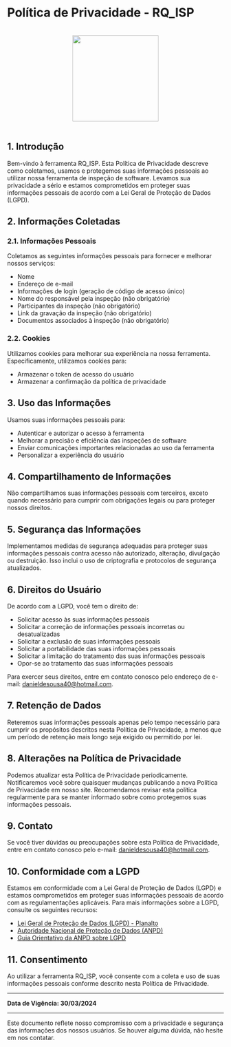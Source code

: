 
# Política de Privacidade - RQ_ISP

<br/>

<div style="display: flex; flex-direction: column; justify-content: center; align-items:center;">
    <img src="https://dansousamelo.github.io/RQ_ISP/assets/backlog/BACKLOG-ICON.png" width="200" height="200" />
</div>

<br/>

## 1. Introdução

Bem-vindo à ferramenta RQ_ISP. Esta Política de Privacidade descreve como coletamos, usamos e protegemos suas informações pessoais ao utilizar nossa ferramenta de inspeção de software. Levamos sua privacidade a sério e estamos comprometidos em proteger suas informações pessoais de acordo com a Lei Geral de Proteção de Dados (LGPD).

## 2. Informações Coletadas

### 2.1. Informações Pessoais
Coletamos as seguintes informações pessoais para fornecer e melhorar nossos serviços:
- Nome
- Endereço de e-mail
- Informações de login (geração de código de acesso único)
- Nome do responsável pela inspeção (não obrigatório)
- Participantes da inspeção (não obrigatório)
- Link da gravação da inspeção (não obrigatório)
- Documentos associados à inspeção (não obrigatório)

### 2.2. Cookies
Utilizamos cookies para melhorar sua experiência na nossa ferramenta. Especificamente, utilizamos cookies para:
- Armazenar o token de acesso do usuário
- Armazenar a confirmação da política de privacidade

## 3. Uso das Informações

Usamos suas informações pessoais para:
- Autenticar e autorizar o acesso à ferramenta
- Melhorar a precisão e eficiência das inspeções de software
- Enviar comunicações importantes relacionadas ao uso da ferramenta
- Personalizar a experiência do usuário

## 4. Compartilhamento de Informações

Não compartilhamos suas informações pessoais com terceiros, exceto quando necessário para cumprir com obrigações legais ou para proteger nossos direitos.

## 5. Segurança das Informações

Implementamos medidas de segurança adequadas para proteger suas informações pessoais contra acesso não autorizado, alteração, divulgação ou destruição. Isso inclui o uso de criptografia e protocolos de segurança atualizados.

## 6. Direitos do Usuário

De acordo com a LGPD, você tem o direito de:
- Solicitar acesso às suas informações pessoais
- Solicitar a correção de informações pessoais incorretas ou desatualizadas
- Solicitar a exclusão de suas informações pessoais
- Solicitar a portabilidade das suas informações pessoais
- Solicitar a limitação do tratamento das suas informações pessoais
- Opor-se ao tratamento das suas informações pessoais

Para exercer seus direitos, entre em contato conosco pelo endereço de e-mail: danieldesousa40@hotmail.com.

## 7. Retenção de Dados

Reteremos suas informações pessoais apenas pelo tempo necessário para cumprir os propósitos descritos nesta Política de Privacidade, a menos que um período de retenção mais longo seja exigido ou permitido por lei.

## 8. Alterações na Política de Privacidade

Podemos atualizar esta Política de Privacidade periodicamente. Notificaremos você sobre quaisquer mudanças publicando a nova Política de Privacidade em nosso site. Recomendamos revisar esta política regularmente para se manter informado sobre como protegemos suas informações pessoais.

## 9. Contato

Se você tiver dúvidas ou preocupações sobre esta Política de Privacidade, entre em contato conosco pelo e-mail: danieldesousa40@hotmail.com.

## 10. Conformidade com a LGPD

Estamos em conformidade com a Lei Geral de Proteção de Dados (LGPD) e estamos comprometidos em proteger suas informações pessoais de acordo com as regulamentações aplicáveis. Para mais informações sobre a LGPD, consulte os seguintes recursos:
- [Lei Geral de Proteção de Dados (LGPD) - Planalto](http://www.planalto.gov.br/ccivil_03/_ato2015-2018/2018/lei/l13709.htm)
- [Autoridade Nacional de Proteção de Dados (ANPD)](https://www.gov.br/anpd/pt-br)
- [Guia Orientativo da ANPD sobre LGPD](https://www.gov.br/anpd/pt-br/assuntos/guia-orientativo-lgpd)

## 11. Consentimento

Ao utilizar a ferramenta RQ_ISP, você consente com a coleta e uso de suas informações pessoais conforme descrito nesta Política de Privacidade.

---

**Data de Vigência: 30/03/2024**

---

Este documento reflete nosso compromisso com a privacidade e segurança das informações dos nossos usuários. Se houver alguma dúvida, não hesite em nos contatar.
